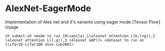 # AlexNet-EagerMode
Implementation of Alex net and it's variants using eager mode [Tensor Flow]
Usage 
```
sh submit.sh <mode to run [0(vanila),1(alexnet attention L(U,l+g)),2 (alexnet attention L(l,g)),3 (Alexnet GAP)]> <dataset to run on [cifar10 cifar100 shvn cub200]>

```
